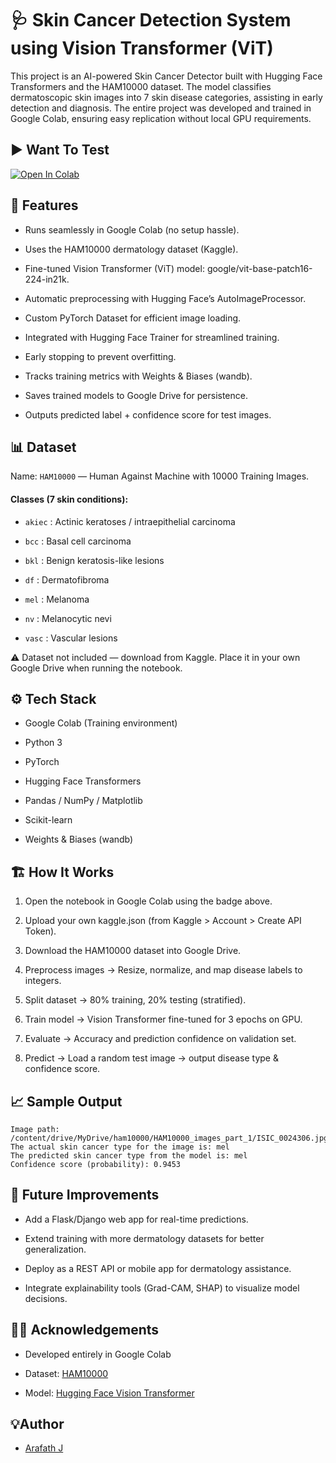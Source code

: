 # 🩺 Skin Cancer Detection System using Vision Transformer (ViT)


This project is an AI-powered Skin Cancer Detector built with Hugging Face Transformers and the HAM10000 dataset.
The model classifies dermatoscopic skin images into 7 skin disease categories, assisting in early detection and diagnosis.
The entire project was developed and trained in Google Colab, ensuring easy replication without local GPU requirements.

## ▶️ Want To Test

[![Open In Colab](https://colab.research.google.com/assets/colab-badge.svg)](https://colab.research.google.com/github/ArafathJ/Skin-Cancer-Detection-System-using-Vision-Transformer-ViT-/blob/main/skincancervit/Skin_cancer_detector_syste.ipynb)


## 🚀 Features
- Runs seamlessly in Google Colab (no setup hassle).

- Uses the HAM10000 dermatology dataset (Kaggle).

- Fine-tuned Vision Transformer (ViT) model: google/vit-base-patch16-224-in21k.

- Automatic preprocessing with Hugging Face’s AutoImageProcessor.

- Custom PyTorch Dataset for efficient image loading.

- Integrated with Hugging Face Trainer for streamlined training.

- Early stopping to prevent overfitting.

- Tracks training metrics with Weights & Biases (wandb).

- Saves trained models to Google Drive for persistence.

- Outputs predicted label + confidence score for test images.


## 📊 Dataset

Name: ```HAM10000``` — Human Against Machine with 10000 Training Images.

#### Classes (7 skin conditions):

- ```akiec``` : Actinic keratoses / intraepithelial carcinoma

- ```bcc``` : Basal cell carcinoma

- ```bkl``` : Benign keratosis-like lesions

- ```df``` : Dermatofibroma

- ```mel``` : Melanoma

- ```nv``` : Melanocytic nevi

- ```vasc``` : Vascular lesions

⚠️ Dataset not included — download from Kaggle.
 Place it in your own Google Drive when running the notebook.
## ⚙️ Tech Stack

- Google Colab (Training environment)

- Python 3

- PyTorch

- Hugging Face Transformers

- Pandas / NumPy / Matplotlib

- Scikit-learn

- Weights & Biases (wandb)



## 🏗️ How It Works

1. Open the notebook in Google Colab using the badge above.

2. Upload your own kaggle.json (from Kaggle > Account > Create API Token).

3. Download the HAM10000 dataset into Google Drive.

4. Preprocess images → Resize, normalize, and map disease labels to integers.

5. Split dataset → 80% training, 20% testing (stratified).

6. Train model → Vision Transformer fine-tuned for 3 epochs on GPU.

7. Evaluate → Accuracy and prediction confidence on validation set.

8. Predict → Load a random test image → output disease type & confidence score.


## 📈 Sample Output

```
Image path: /content/drive/MyDrive/ham10000/HAM10000_images_part_1/ISIC_0024306.jpg
The actual skin cancer type for the image is: mel
The predicted skin cancer type from the model is: mel
Confidence score (probability): 0.9453
```


## 🔮 Future Improvements
- Add a Flask/Django web app for real-time predictions.

- Extend training with more dermatology datasets for better generalization.

- Deploy as a REST API or mobile app for dermatology assistance.

- Integrate explainability tools (Grad-CAM, SHAP) to visualize model decisions.


## 🧏‍♀️ Acknowledgements

 - Developed entirely in Google Colab

 - Dataset: [HAM10000](https://www.kaggle.com/kmader/skin-cancer-mnist-ham10000)
 - Model: [Hugging Face Vision Transformer](https://huggingface.co/google/vit-base-patch16-224-in21k)

## 💡Author

-  [Arafath J](https://github.com/ArafathJ)
